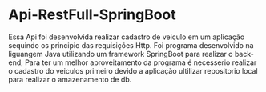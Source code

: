 # Api-RestFull-SpringBoot
Essa Api foi desenvolvida realizar cadastro de veiculo em um aplicação sequindo os principio das requisições Http.
Foi programa desenvolvido na liguangem Java utilizando um framework SpringBoot para realizar o back-end;
Para ter um melhor aproveitamento da programa é necesserio realizar o cadastro do veiculos primeiro devido a aplicação ultilizar repositorio local para realizar o amazenamento de db.
